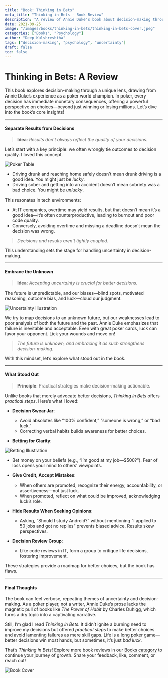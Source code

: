 ```yaml
---
title: "Book: Thinking in Bets"
meta_title: "Thinking in Bets - Book Review"
description: "A review of Annie Duke's book about decision-making through the lens of poker. Learn to separate results from decisions and embrace uncertainty in life's choices."
date: 2021-09-25
image: "/images/books/thinking-in-bets/thinking-in-bets-cover.jpeg"
categories: ["Books", "Psychology"]
author: "Deep Kulshreshtha"
tags: ["decision-making", "psychology", "uncertainty"]
draft: false
toc: false
---
```


# Thinking in Bets: A Review

This book explores decision-making through a unique lens, drawing from Annie Duke’s experience as a poker world champion. In poker, every decision has immediate monetary consequences, offering a powerful perspective on choices—beyond just winning or losing millions. Let’s dive into the book’s core insights!

---

#### Separate Results from Decisions

> **Idea**: *Results don’t always reflect the quality of your decisions.*

Let’s start with a key principle: we often wrongly tie outcomes to decision quality. I loved this concept.

![Poker Table](/images/books/thinking-in-bets/poker-table.jpg)

- Driving drunk and reaching home safely doesn’t mean drunk driving is a good idea. You might just be *lucky*.
- Driving sober and getting into an accident doesn’t mean sobriety was a bad choice. You might be *unlucky*.

This resonates in tech environments:

- At IT companies, overtime may yield results, but that doesn’t mean it’s a good idea—it’s often counterproductive, leading to burnout and poor code quality.
- Conversely, avoiding overtime and missing a deadline doesn’t mean the decision was wrong.

> *Decisions and results aren’t tightly coupled.*

This understanding sets the stage for handling uncertainty in decision-making.

---

#### Embrace the Unknown

> **Idea**: *Accepting uncertainty is crucial for better decisions.*

The future is unpredictable, and our biases—blind spots, motivated reasoning, outcome bias, and luck—cloud our judgment.

![Uncertainty Illustration](/images/books/thinking-in-bets/uncertainty-illustration.jpg)

We try to map decisions to an unknown future, but our weaknesses lead to poor analysis of both the future and the past. Annie Duke emphasizes that failure is inevitable and acceptable. Even with great poker cards, luck can favor your opponent. Lick your wounds and move on!

> *The future is unknown, and embracing it as such strengthens decision-making.*

With this mindset, let’s explore what stood out in the book.

---

#### What Stood Out

> **Principle**: Practical strategies make decision-making actionable.

Unlike books that merely advocate better decisions, *Thinking in Bets* offers *practical steps*. Here’s what I loved:

- **Decision Swear Jar**:
  - Avoid absolutes like “100% confident,” “someone is wrong,” or “bad luck.”
  - Correcting verbal habits builds awareness for better choices.

- **Betting for Clarity**:

![Betting Illustration](/images/books/thinking-in-bets/betting-beliefs.jpg)

  - Bet money on your beliefs (e.g., “I’m good at my job—$500?”). Fear of loss opens your mind to others’ viewpoints.

- **Give Credit, Accept Mistakes**:
  - When others are promoted, recognize their energy, accountability, or assertiveness—not just luck.
  - When promoted, reflect on what could be improved, acknowledging luck’s role.

- **Hide Results When Seeking Opinions**:
  - Asking, “Should I study Android?” without mentioning “I applied to 50 jobs and got no replies” prevents biased advice. Results skew perspectives.

- **Decision Review Group**:
  - Like code reviews in IT, form a group to critique life decisions, fostering improvement.

These strategies provide a roadmap for better choices, but the book has flaws.

---

#### Final Thoughts

The book can feel verbose, repeating themes of uncertainty and decision-making. As a poker player, not a writer, Annie Duke’s prose lacks the magnetic pull of books like *The Power of Habit* by Charles Duhigg, which turns a dry topic into a captivating narrative.

Still, I’m glad I read *Thinking in Bets*. It didn’t ignite a burning need to improve my decisions but offered *practical steps* to make better choices and avoid lamenting failures as mere skill gaps. Life is a long poker game—better decisions win most hands, but sometimes, it’s just *bad luck*.

That’s *Thinking in Bets*! Explore more book reviews in our [Books category](#) to continue your journey of growth. Share your feedback, like, comment, or reach out!

![Book Cover](/images/books/thinking-in-bets/book-cover.png)






